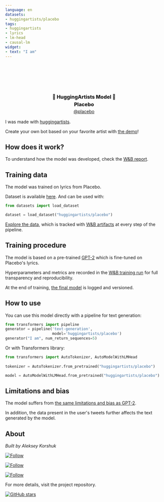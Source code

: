 ```yaml
---
language: en
datasets:
- huggingartists/placebo
tags:
- huggingartists
- lyrics
- lm-head
- causal-lm
widget:
- text: "I am"
---
```


<div class="inline-flex flex-col" style="line-height: 1.5;">
    <div class="flex">
        <div
			style="display:DISPLAY_1; margin-left: auto; margin-right: auto; width: 92px; height:92px; border-radius: 50%; background-size: cover; background-image: url(&#39;https://images.genius.com/c7e467de49cab7cdcc1d52c9c95ccd47.931x931x1.jpg&#39;)">
        </div>
    </div>
    <div style="text-align: center; margin-top: 3px; font-size: 16px; font-weight: 800">🤖 HuggingArtists Model 🤖</div>
    <div style="text-align: center; font-size: 16px; font-weight: 800">Placebo</div>
    <a href="https://genius.com/artists/placebo">
    	<div style="text-align: center; font-size: 14px;">@placebo</div>
    </a>
</div>

I was made with [huggingartists](https://github.com/AlekseyKorshuk/huggingartists).

Create your own bot based on your favorite artist with [the demo](https://colab.research.google.com/github/AlekseyKorshuk/huggingartists/blob/master/huggingartists-demo.ipynb)!

## How does it work?

To understand how the model was developed, check the [W&B report](https://wandb.ai/huggingartists/huggingartists/reportlist).

## Training data

The model was trained on lyrics from Placebo.

Dataset is available [here](https://huggingface.co/datasets/huggingartists/placebo).
And can be used with:

```python
from datasets import load_dataset

dataset = load_dataset("huggingartists/placebo")
```

[Explore the data](https://wandb.ai/huggingartists/huggingartists/runs/3jfcdfc1/artifacts), which is tracked with [W&B artifacts](https://docs.wandb.com/artifacts) at every step of the pipeline.

## Training procedure

The model is based on a pre-trained [GPT-2](https://huggingface.co/gpt2) which is fine-tuned on Placebo's lyrics.

Hyperparameters and metrics are recorded in the [W&B training run](https://wandb.ai/huggingartists/huggingartists/runs/jx3r5x9o) for full transparency and reproducibility.

At the end of training, [the final model](https://wandb.ai/huggingartists/huggingartists/runs/jx3r5x9o/artifacts) is logged and versioned.

## How to use

You can use this model directly with a pipeline for text generation:

```python
from transformers import pipeline
generator = pipeline('text-generation',
                     model='huggingartists/placebo')
generator("I am", num_return_sequences=5)
```

Or with Transformers library:

```python
from transformers import AutoTokenizer, AutoModelWithLMHead
  
tokenizer = AutoTokenizer.from_pretrained("huggingartists/placebo")

model = AutoModelWithLMHead.from_pretrained("huggingartists/placebo")
```

## Limitations and bias

The model suffers from [the same limitations and bias as GPT-2](https://huggingface.co/gpt2#limitations-and-bias).

In addition, the data present in the user's tweets further affects the text generated by the model.

## About

*Built by Aleksey Korshuk*

[![Follow](https://img.shields.io/github/followers/AlekseyKorshuk?style=social)](https://github.com/AlekseyKorshuk)

[![Follow](https://img.shields.io/twitter/follow/alekseykorshuk?style=social)](https://twitter.com/intent/follow?screen_name=alekseykorshuk)

[![Follow](https://img.shields.io/badge/dynamic/json?color=blue&label=Telegram%20Channel&query=%24.result&url=https%3A%2F%2Fapi.telegram.org%2Fbot1929545866%3AAAFGhV-KKnegEcLiyYJxsc4zV6C-bdPEBtQ%2FgetChatMemberCount%3Fchat_id%3D-1001253621662&style=social&logo=telegram)](https://t.me/joinchat/_CQ04KjcJ-4yZTky)

For more details, visit the project repository.

[![GitHub stars](https://img.shields.io/github/stars/AlekseyKorshuk/huggingartists?style=social)](https://github.com/AlekseyKorshuk/huggingartists)
